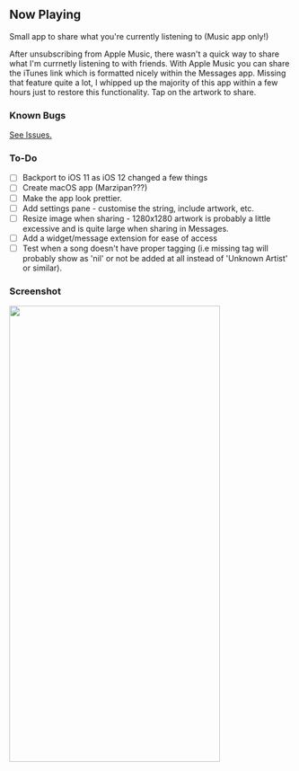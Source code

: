 ## Now Playing
Small app to share what you're currently listening to (Music app only!)

After unsubscribing from Apple Music, there wasn't a quick way to share what I'm currnetly listening to with friends. With Apple Music you can share the iTunes link which is formatted nicely within the Messages app. Missing that feature quite a lot, I whipped up the majority of this app within a few hours just to restore this functionality. Tap on the artwork to share.

### Known Bugs
[See Issues.](https://github.com/greenywd/NowPlaying/issues)

### To-Do
- [ ] Backport to iOS 11 as iOS 12 changed a few things
- [ ] Create macOS app (Marzipan???)
- [ ] Make the app look prettier.
- [ ] Add settings pane - customise the string, include artwork, etc.
- [ ] Resize image when sharing - 1280x1280 artwork is probably a little excessive and is quite large when sharing in Messages.
- [ ] Add a widget/message extension for ease of access
- [ ] Test when a song doesn't have proper tagging (i.e missing tag will probably show as 'nil' or not be added at all instead of 'Unknown Artist' or similar).

### Screenshot
<img src="https://raw.githubusercontent.com/greenywd/NowPlaying/master/IMG_4732.png" width="375" height="812">
